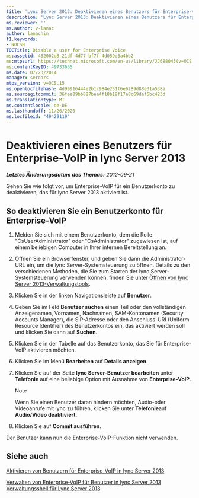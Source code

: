 ```yaml
---
title: 'Lync Server 2013: Deaktivieren eines Benutzers für Enterprise-VoIP'
description: 'Lync Server 2013: Deaktivieren eines Benutzers für Enterprise-VoIP'
ms.reviewer: ''
ms.author: v-lanac
author: lanachin
f1.keywords:
- NOCSH
TOCTitle: Disable a user for Enterprise Voice
ms:assetid: 462002d8-21df-4d77-bf7f-4d059d6a4bb2
ms:mtpsurl: https://technet.microsoft.com/en-us/library/JJ688043(v=OCS.15)
ms:contentKeyID: 49733635
ms.date: 07/23/2014
manager: serdars
mtps_version: v=OCS.15
ms.openlocfilehash: 4d99916444e2b1c984e251f6e6289d88e31a538a
ms.sourcegitcommit: 36fee89bb887bea4f18b19f17a8c69daf5bc423d
ms.translationtype: MT
ms.contentlocale: de-DE
ms.lasthandoff: 11/26/2020
ms.locfileid: "49429119"
---
```

# <a name="disable-a-user-for-enterprise-voice-in-lync-server-2013"></a>Deaktivieren eines Benutzers für Enterprise-VoIP in lync Server 2013

<div data-xmlns="http://www.w3.org/1999/xhtml">

<div class="topic" data-xmlns="http://www.w3.org/1999/xhtml" data-msxsl="urn:schemas-microsoft-com:xslt" data-cs="https://msdn.microsoft.com/">

<div data-asp="https://msdn2.microsoft.com/asp">



</div>

<div id="mainSection">

<div id="mainBody">

<span> </span>

_**Letztes Änderungsdatum des Themas:** 2012-09-21_

Gehen Sie wie folgt vor, um Enterprise-VoIP für ein Benutzerkonto zu deaktivieren, das für lync Server 2013 aktiviert ist.

<div>

## <a name="to-disable-a-user-account-for-enterprise-voice"></a>So deaktivieren Sie ein Benutzerkonto für Enterprise-VoIP

1.  Melden Sie sich mit einem Benutzerkonto, dem die Rolle "CsUserAdministrator" oder "CsAdministrator" zugewiesen ist, auf einem beliebigen Computer in Ihrer internen Bereitstellung an.

2.  Öffnen Sie ein Browserfenster, und geben Sie dann die Administrator-URL ein, um die lync Server-Systemsteuerung zu öffnen. Details zu den verschiedenen Methoden, die Sie zum Starten der lync Server-Systemsteuerung verwenden können, finden Sie unter [Öffnen von lync Server 2013-Verwaltungstools](lync-server-2013-open-lync-server-administrative-tools.md).

3.  Klicken Sie in der linken Navigationsleiste auf **Benutzer**.

4.  Geben Sie im Feld **Benutzer suchen** einen Teil oder den vollständigen Anzeigenamen, Vornamen, Nachnamen, SAM-Kontonamen (Security Accounts Manager), die SIP-Adresse oder den Anschluss-URI (Uniform Resource Identifier) des Benutzerkontos ein, das aktiviert werden soll und klicken Sie dann auf **Suchen**.

5.  Klicken Sie in der Tabelle auf das Benutzerkonto, das Sie für Enterprise-VoIP aktivieren möchten.

6.  Klicken Sie im Menü **Bearbeiten** auf **Details anzeigen**.

7.  Klicken Sie auf der Seite **lync Server-Benutzer bearbeiten** unter **Telefonie** auf eine beliebige Option mit Ausnahme von **Enterprise-VoIP**.
    
    <div>
    

    > [!NOTE]  
    > Wenn Sie einen Benutzer daran hindern möchten, Audio-oder Videoanrufe mit lync zu führen, klicken Sie unter <STRONG>Telefonie</STRONG>auf <STRONG>Audio/Video deaktiviert</STRONG>.

    
    </div>

8.  Klicken Sie auf **Commit ausführen**.

Der Benutzer kann nun die Enterprise-VoIP-Funktion nicht verwenden.

</div>

<div>

## <a name="see-also"></a>Siehe auch


[Aktivieren von Benutzern für Enterprise-VoIP in lync Server 2013](lync-server-2013-enable-users-for-enterprise-voice.md)  


[Verwalten von Enterprise-VoIP für Benutzer in lync Server 2013](lync-server-2013-managing-enterprise-voice-for-users.md)  
[Verwaltungsshell für Lync Server 2013](lync-server-2013-lync-server-management-shell.md)  
  

</div>

</div>

<span> </span>

</div>

</div>

</div>

